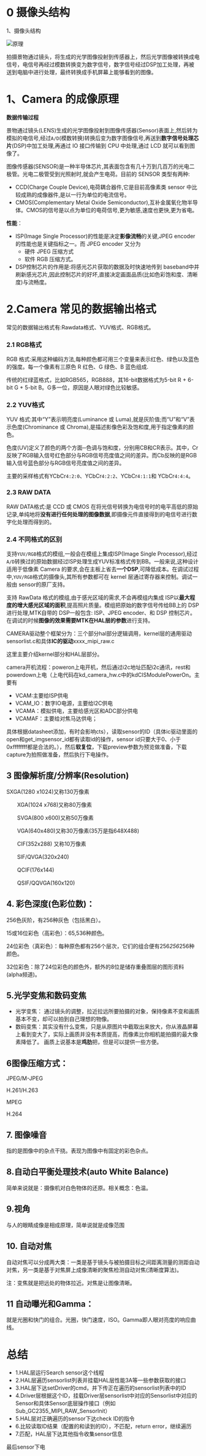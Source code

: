 
# 0 摄像头结构
1、摄像头结构

![原理](image/camera_01.jpg)

拍摄景物通过镜头，将生成的光学图像投射到传感器上，然后光学图像被转换成电信号，电信号再经过模数转换变为数字信号，数字信号经过DSP加工处理，再被送到电脑中进行处理，最终转换成手机屏幕上能够看到的图像。

# 1、Camera 的成像原理

**数据传输过程**

景物通过镜头(LENS)生成的光学图像投射到图像传感器(Sensor)表面上,然后转为模拟的电信号,经过`A/D`(模数转换)转换后变为数字图像信号,再送到**数字信号处理芯片**(DSP)中加工处理,再通过 IO 接口传输到 CPU 中处理,通过 LCD 就可以看到图像了。

图像传感器(SENSOR)是一种半导体芯片,其表面包含有几十万到几百万的光电二极管。光电二极管受到光照射时,就会产生电荷。目前的 SENSOR 类型有两种:

* CCD(Charge Couple Device),电荷耦合器件,它是目前高像素类 sensor 中比较成熟的成像器件,是以一行为单位的电流信号。
* CMOS(Complementary Metal Oxide Semiconductor),互补金属氧化物半导体。CMOS的信号是以点为单位的电荷信号,更为敏感,速度也更快,更为省电。

**性能**：

* ISP(Image Single Processor)的性能是决定**影像流畅**的关键,JPEG encoder的性能也是关键指标之一。而 JPEG encoder 又分为
	* 硬件 JPEG 压缩方式
	* 软件 RGB 压缩方式。
* DSP控制芯片的作用是:将感光芯片获取的数据及时快速地传到 baseband中并刷新感光芯片,因此控制芯片的好坏,直接决定画面品质(比如色彩饱和度、清晰度)与流畅度。

# 2.Camera 常见的数据输出格式
常见的数据输出格式有:Rawdata格式、YUV格式、RGB格式。

### 2.1 RGB格式
RGB 格式:采用这种编码方法,每种颜色都可用三个变量来表示红色、绿色以及蓝色的强度。每一个像素有三原色 R 红色、G 绿色、B 蓝色组成.

传统的红绿蓝格式，比如RGB565，RGB888，其16-bit数据格式为5-bit R + 6-bit G + 5-bit B。G多一位，原因是人眼对绿色比较敏感。

### 2.2 YUV格式
YUV 格式:其中“Y”表示明亮度(Luminance 或 Luma),就是灰阶值;而“U”和“V”表示色度(Chrominance 或 Chroma),是描述影像色彩及饱和度,用于指定像素的颜色。

色度(UV)定义了颜色的两个方面─色调与饱和度，分别用CB和CR表示。其中，Cr反映了RGB输入信号红色部分与RGB信号亮度值之间的差异。而Cb反映的是RGB输入信号蓝色部分与RGB信号亮度值之间的差异。

主要的采样格式有YCbCr`4:2:0`、YCbCr`4:2:2`、YCbCr`4:1:1`和 YCbCr`4:4:4`。


### 2.3 RAW DATA 
RAW DATA格式:是 CCD 或 CMOS 在将光信号转换为电信号时的电平高低的原始记录,单纯地将**没有进行任何处理的图像数据**,即摄像元件直接得到的电信号进行数字化处理而得到的。

### 2.4 不同格式的区别

支持`YUV/RGB`格式的模组,一般会在模组上集成ISP(Image Single Processor),经过`A/D`转换过的原始数据经过ISP处理生成YUV标准格式传到BB。一般来说,这种设计适用于低像素 Camera 的要求,会在主板上省去**一个DSP**,可降低成本。在调试过程中,`YUV/RGB`格式的摄像头,其所有参数都可在 kernel 层通过寄存器来控制。调试一般由 sensor的原厂支持。

支持 RawData 格式的模组,由于感光区域的需求,不会再模组内集成 ISP以**最大程度的增大感光区域的面积**,提高照片质量。模组把原始的数字信号传给BB上的 DSP进行处理,MTK自带的 DSP一般包含: ISP、JPEG encoder、和 DSP 控制芯片。在调试的时候**图像的效果需要MTK在HAL层的参数**进行支持。

CAMERA驱动整个框架分为：三个部分hal部分逻辑调用，kernel层的通用驱动sensorlist.c和具体**IC的驱动**xxxx_mipi_raw.c

这里主要介绍kernel部分和HAL层部分。

camera开机流程：poweron上电开机，然后通过i2c地址匹配i2c通讯，rest和powerdown上电（上电代码在kd_camera_hw.c中的kdCISModulePowerOn。主要有

* VCAM:主要给ISP供电
* VCAM_IO：数字IO电源，主要给I2C供电
* VCAMA：模拟供电，主要给感光区和ADC部分供电
* VCAMAF：主要给对焦马达供电；

具体根据datasheet添加，有时会影响cts），读取sensor的ID（具体ic驱动里面的open和get_imgsensor_id都有读取id的操作，sensor id只要大于0、小于0xffffffff都是合法的。），然后**软复位**，下载preview参数为预览做准备，下载capture为拍照做准备，然后执行下电操作。

## 3 图像解析度/分辨率(Resolution)

SXGA(1280 x1024)又称130万像素

　　XGA(1024 x768)又称80万像素

　　SVGA(800 x600)又称50万像素

　　VGA(640x480)又称30万像素(35万是指648X488)

　　CIF(352x288) 又称10万像素

　　SIF/QVGA(320x240)

　　QCIF(176x144)

　　QSIF/QQVGA(160x120)

## 4. 彩色深度(色彩位数)：

256色灰阶，有256种灰色（包括黑白）。

15或16位彩色（高彩色）：65,536种颜色。

24位彩色（真彩色）：每种原色都有256个层次，它们的组合便有256*256*256种颜色。

32位彩色：除了24位彩色的颜色外，额外的8位是储存重叠图层的图形资料(alpha频道)。

## 5.光学变焦和数码变焦

* 光学变焦： 通过镜头的调整，拉近拉远所要拍摄的对象，保持像素不变和画质基本不变，却可以拍到自己理想的物像。     
* 数码变焦：其实没有什么变焦，只是从原图片中截取出来放大，你从液晶屏幕上看到变大了，实际上画质并没有本质提高，而像素比你相机能拍摄的最大像素降低了。 画质上说基本是**鸡肋**把，但是可以提供一些方便。

## 6图像压缩方式：

JPEG/M-JPEG

H.261/H.263

MPEG

H.264 

## 7. 图像噪音
指的是图像中的杂点干挠。表现为图像中有固定的彩色杂点。

## 8.自动白平衡处理技术(auto White Balance)

 简单来说就是：摄像机对白色物体的还原。相关概念：色温。

## 9.视角
与人的眼睛成像是相成原理，简单说就是成像范围

## 10. 自动对焦

自动对焦可以分成两大类：一类是基于镜头与被拍摄目标之间距离测量的测距自动对焦，另一类是基于对焦屏上成像清晰的聚焦检测自动对焦(清晰度算法)。

注：变焦就是把远处的物体拉近。对焦是让图像清晰。

## 11 自动曝光和Gamma：

就是光圈和快门的组合。光圈，快门速度，ISO。Gamma即人眼对亮度的响应曲线。

# 总结

* 1.HAL层运行Search sensor这个线程
* 2.HAL层遍历sensorlist列表并挂载HAL层性能3A等一些参数获取的接口
* 3.HAL层下达setDriver的cmd，并下传正在遍历的sensorlist列表中的ID
* 4.Driver层根据这个ID，挂载Driver层sensorlist中对应的Sensorlist中对应的Sensor和具体Sensor底层操作接口（例如Sub_GC2355_MIPI_RAW_SensorInit）
* 5.HAL层对正确遍历的sensor下达check ID的指令
* 6.比较读取ID结果（配置的和读到的ID），不匹配，return error，继续遍历
* 7.匹配，HAL层下达其他指令收集sensor信息

最后sensor下电
